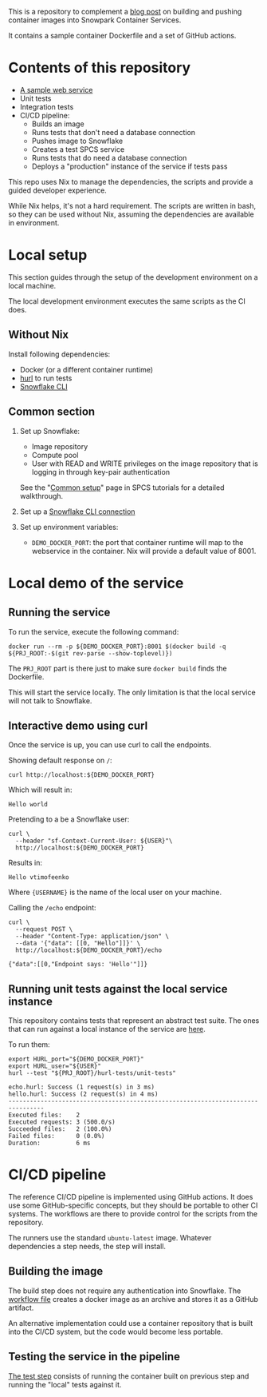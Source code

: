 This is a repository to complement a [blog post][post] on building and pushing container
images into Snowpark Container Services.

It contains a sample container Dockerfile and a set of GitHub actions.

[post]: https://medium.com/@vladimir.timofeenko/snowpark-container-services-ci-cd-building-and-pushing-images-2109f54eaa99

# Contents of this repository

- [A sample web service](./src/)
- Unit tests
- Integration tests
- CI/CD pipeline:
    - Builds an image
    - Runs tests that don't need a database connection
    - Pushes image to Snowflake
    - Creates a test SPCS service
    - Runs tests that do need a database connection
    - Deploys a "production" instance of the service if tests pass

This repo uses Nix to manage the dependencies, the scripts and provide a guided
developer experience.

While Nix helps, it's not a hard requirement. The scripts are written in bash,
so they can be used without Nix, assuming the dependencies are available in
environment.

# Local setup

This section guides through the setup of the development environment on a local
machine.

The local development environment executes the same scripts as the CI does.

## Without Nix

Install following dependencies:

- Docker (or a different container runtime)
- [hurl](https://hurl.dev/) to run tests
- [Snowflake CLI][snowcli-install]

## Common section

1. Set up Snowflake:
    - Image repository
    - Compute pool
    - User with READ and WRITE privileges on the image repository that is logging
      in through key-pair authentication

    See the "[Common setup][common-setup]" page in SPCS tutorials for a detailed walkthrough.

2. Set up a [Snowflake CLI connection][snowcli-connection]
3. Set up environment variables:

    - `DEMO_DOCKER_PORT`: the port that container runtime will map to the
      webservice in the container. Nix will provide a default value of 8001.

# Local demo of the service

## Running the service

To run the service, execute the following command:

<!-- `$ cat $(which docker-run-local) | tail -n +4` as shell -->

```shell
docker run --rm -p ${DEMO_DOCKER_PORT}:8001 $(docker build -q ${PRJ_ROOT:-$(git rev-parse --show-toplevel)})
```

The `PRJ_ROOT` part is there just to make sure `docker build` finds the
Dockerfile.

This will start the service locally. The only limitation is that the local
service will not talk to Snowflake.

## Interactive demo using curl

Once the service is up, you can use curl to call the endpoints.

Showing default response on `/`:

<!-- `$ cat $(which demo-request-root) | tail -n +4 | perl -pe 's;/nix.*?/bin/;;' ` as shell -->

```shell
curl http://localhost:${DEMO_DOCKER_PORT}
```

Which will result in:

<!-- `$ demo-request-root` as shell -->

```shell
Hello world
```

Pretending to a be a Snowflake user:

<!-- `$ cat $(which demo-request-root-as-a-user) | tail -n +4 | perl -pe 's;/nix.*?/bin/;;' ` as shell -->

```shell
curl \
  --header "sf-Context-Current-User: ${USER}"\
  http://localhost:${DEMO_DOCKER_PORT}
```

Results in:

<!-- `$ demo-request-root-as-a-user` as shell -->

```shell
Hello vtimofeenko
```

Where `{USERNAME}` is the name of the local user on your machine.

Calling the `/echo` endpoint:

<!-- `$ cat $(which demo-request-post-echo) | tail -n +4 | perl -pe 's;/nix.*?/bin/;;' ` as shell -->

```shell
curl \
  --request POST \
  --header "Content-Type: application/json" \
  --data '{"data": [[0, "Hello"]]}' \
  http://localhost:${DEMO_DOCKER_PORT}/echo
```

<!-- `$ demo-request-post-echo` as shell -->

```shell
{"data":[[0,"Endpoint says: 'Hello'"]]}
```

## Running unit tests against the local service instance

This repository contains tests that represent an abstract test suite. The ones
that can run against a local instance of the service are [here][local-tests].

To run them:

<!-- `$ cat $(which test-local-hurl) | tail -n +4 | perl -pe 's;/nix.*?/bin/;;'` as shell -->

```shell
export HURL_port="${DEMO_DOCKER_PORT}"
export HURL_user="${USER}"
hurl --test "${PRJ_ROOT}/hurl-tests/unit-tests"
```

<!-- `$ test-local-hurl 2>&1 | perl -pe 's;^.*unit-tests/;;'` as shell -->

```shell
echo.hurl: Success (1 request(s) in 3 ms)
hello.hurl: Success (2 request(s) in 4 ms)
--------------------------------------------------------------------------------
Executed files:    2
Executed requests: 3 (500.0/s)
Succeeded files:   2 (100.0%)
Failed files:      0 (0.0%)
Duration:          6 ms

```

# CI/CD pipeline

The reference CI/CD pipeline is implemented using GitHub actions. It does use
some GitHub-specific concepts, but they should be portable to other CI systems.
The workflows are there to provide control for the scripts from the repository.

The runners use the standard `ubuntu-latest` image. Whatever dependencies a step
needs, the step will install.

## Building the image

The build step does not require any authentication into Snowflake. The [workflow
file](.github/workflows/end-to-end-1-build.yml) creates a docker image as an
archive and stores it as a GitHub artifact.

An alternative implementation could use a container repository that is built
into the CI/CD system, but the code would become less portable.

## Testing the service in the pipeline

[The test step](.github/workflows/end-to-end-2-test-in-ci.yml) consists of
running the container built on previous step and running the "local" tests
against it.

[common-setup]: https://docs.snowflake.com/en/developer-guide/snowpark-container-services/tutorials/common-setup
[snowcli-install]: https://docs.snowflake.com/en/developer-guide/snowflake-cli/installation/installation
[snowcli-connection]: https://docs.snowflake.com/en/developer-guide/snowflake-cli/connecting/connect
[local-tests]: ./hurl-tests/unit-tests
